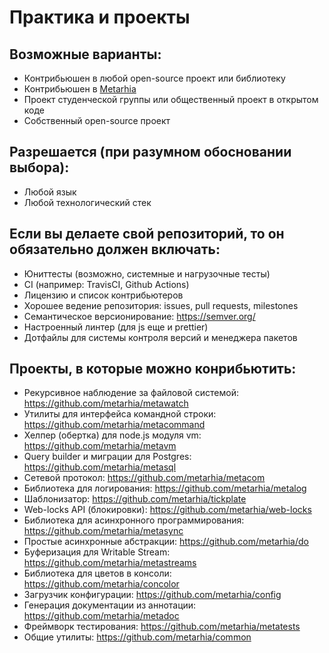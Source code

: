 # Практика и проекты

## Возможные варианты:
- Контрибьюшен в любой open-source проект или библиотеку
- Контрибьюшен в [Metarhia](https://github.com/metarhia)
- Проект студенческой группы или общественный проект в открытом коде
- Собственный open-source проект

## Разрешается (при разумном обосновании выбора):
- Любой язык
- Любой технологический стек

## Если вы делаете свой репозиторий, то он обязательно должен включать:
- Юниттесты (возможно, системные и нагрузочные тесты)
- CI (например: TravisCI, Github Actions)
- Лицензию и список контрибьютеров
- Хорошее ведение репозитория: issues, pull requests, milestones
- Семантическое версионирование: https://semver.org/
- Настроенный линтер (для js еще и prettier)
- Дотфайлы для системы контроля версий и менеджера пакетов

## Проекты, в которые можно конрибьютить:
- Рекурсивное наблюдение за файловой системой: https://github.com/metarhia/metawatch
- Утилиты для интерфейса командной строки: https://github.com/metarhia/metacommand
- Хелпер (обертка) для node.js модуля vm: https://github.com/metarhia/metavm
- Query builder и миграции для Postgres: https://github.com/metarhia/metasql
- Сетевой протокол: https://github.com/metarhia/metacom
- Библиотека для логирования: https://github.com/metarhia/metalog
- Шаблонизатор: https://github.com/metarhia/tickplate
- Web-locks API (блокировки): https://github.com/metarhia/web-locks
- Библиотека для асинхронного программирования: https://github.com/metarhia/metasync
- Простые асинхронные абстракции: https://github.com/metarhia/do
- Буферизация для Writable Stream: https://github.com/metarhia/metastreams
- Библиотека для цветов в консоли: https://github.com/metarhia/concolor
- Загрузчик конфигурации: https://github.com/metarhia/config
- Генерация документации из аннотации: https://github.com/metarhia/metadoc
- Фреймворк тестирования: https://github.com/metarhia/metatests
- Общие утилиты: https://github.com/metarhia/common
